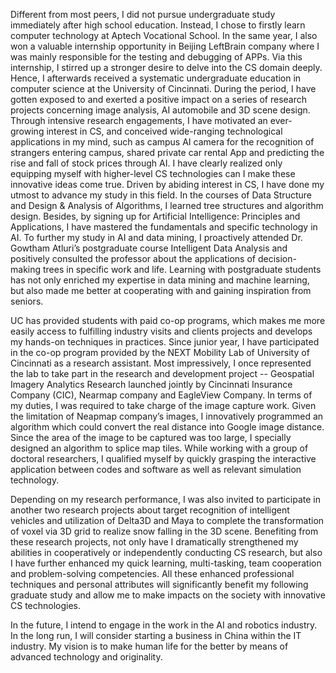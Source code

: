 Different from most peers, I did not pursue undergraduate study immediately after high school education. Instead, I chose to firstly learn computer technology at Aptech Vocational School. In the same year, I also won a valuable internship opportunity in Beijing LeftBrain company where I was mainly responsible for the testing and debugging of APPs. Via this internship, I stirred up a stronger desire to delve into the CS domain deeply. Hence, I afterwards received a systematic undergraduate education in computer science at the University of Cincinnati. During the period, I have gotten exposed to and exerted a positive impact on a series of research projects concerning image analysis, AI automobile and 3D scene design. Through intensive research engagements, I have motivated an ever-growing interest in CS, and conceived wide-ranging technological applications in my mind, such as campus AI camera for the recognition of strangers entering campus, shared private car rental App and predicting the rise and fall of stock prices through AI. I have clearly realized only equipping myself with higher-level CS technologies can I make these innovative ideas come true.
Driven by abiding interest in CS, I have done my utmost to advance my study in this field. In the courses of Data Structure and Design & Analysis of Algorithms, I learned tree structures and algorithm design. Besides, by signing up for Artificial Intelligence: Principles and Applications, I have mastered the fundamentals and specific technology in AI. To further my study in AI and data mining, I proactively attended Dr. Gowtham Atluri’s postgraduate course Intelligent Data Analysis and positively consulted the professor about the applications of decision-making trees in specific work and life. Learning with postgraduate students has not only enriched my expertise in data mining and machine learning, but also made me better at cooperating with and gaining inspiration from seniors. 

UC has provided students with paid co-op programs, which makes me more easily access to fulfilling industry visits and clients projects and develops my hands-on techniques in practices. Since junior year, I have participated in the co-op program provided by the NEXT Mobility Lab of University of Cincinnati as a research assistant. Most impressively, I once represented the lab to take part in the research and development project -- Geospatial Imagery Analytics Research launched jointly by Cincinnati Insurance Company (CIC), Nearmap company and EagleView Company. In terms of my duties, I was required to take charge of the image capture work. Given the limitation of Neapmap company’s images, I innovatively programmed an algorithm which could convert the real distance into Google image distance. Since the area of the image to be captured was too large, I specially designed an algorithm to splice map tiles. While working with a group of doctoral researchers, I qualified myself by quickly grasping the interactive application between codes and software as well as relevant simulation technology. 

Depending on my research performance, I was also invited to participate in another two research projects about target recognition of intelligent vehicles and utilization of Delta3D and Maya to complete the transformation of voxel via 3D grid to realize snow falling in the 3D scene. Benefiting from these research projects, not only have I dramatically strengthened my abilities in cooperatively or independently conducting CS research, but also I have further enhanced my quick learning, multi-tasking, team cooperation and problem-solving competencies. All these enhanced professional techniques and personal attributes will significantly benefit my following graduate study and allow me to make impacts on the society with innovative CS technologies. 

In the future, I intend to engage in the work in the AI and robotics industry. In the long run, I will consider starting a business in China within the IT industry. My vision is to make human life for the better by means of advanced technology and originality. 
